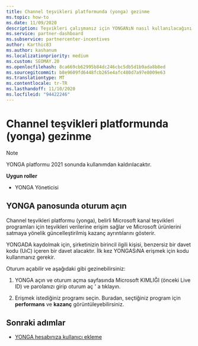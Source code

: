 ```yaml
---
title: Channel teşvikleri platformunda (yonga) gezinme
ms.topic: how-to
ms.date: 11/09/2020
description: Teşvikleri çalışmanız için YONGANıN nasıl kullanılacağını öğrenin.
ms.service: partner-dashboard
ms.subservice: partnercenter-incentives
author: Karthic83
ms.author: kashanum
ms.localizationpriority: medium
ms.custom: SEOMAY.20
ms.openlocfilehash: 8ca669cb62995b84dc246cbc5db5d1b9ada8b8ed
ms.sourcegitcommit: b8e9609fd6448fcb265e4afc480d7a97e8009e63
ms.translationtype: MT
ms.contentlocale: tr-TR
ms.lasthandoff: 11/10/2020
ms.locfileid: "94422246"
---
```

# <a name="navigate-the-channel-incentives-platform-chip"></a>Channel teşvikleri platformunda (yonga) gezinme

>[!NOTE]
>YONGA platformu 2021 sonunda kullanımdan kaldırılacaktır.

**Uygun roller**

- YONGA Yöneticisi

## <a name="sign-into-the-chip-dashboard"></a>YONGA panosunda oturum açın

Channel teşvikleri platformu (yonga), belirli Microsoft kanal teşvikleri programları için teşvikleri verilerine erişim sağlar ve Microsoft ürünlerini satmaya yönelik güncelleştirilmiş kazanç ayrıntılarını gösterir.

YONGADA kaydolmak için, şirketinizin birincil ilgili kişisi, benzersiz bir davet kodu (UıC) içeren bir davet alacaktır. İlk kez YONGASıNA erişmek için kodu kullanmanız gerekir.


Oturum açabilir ve aşağıdaki gibi gezinebilirsiniz:

1. YONGA açın ve oturum açma sayfasında Microsoft KIMLIĞI (önceki Live ID) ve parolanızı girip oturum aç ' a tıklayın.
 
1. Erişmek istediğiniz programı seçin.
Buradan, seçtiğiniz program için **performans** ve **kazanç** görüntüleyebilirsiniz. 

## <a name="next-steps"></a>Sonraki adımlar

- [YONGA hesabınıza kullanıcı ekleme](chip-users.md)